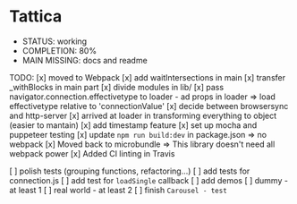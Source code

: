 # Tattica

- STATUS: working
- COMPLETION: 80%
- MAIN MISSING: docs and readme

TODO:
[x] moved to Webpack
[x] add waitIntersections in main
[x] transfer _withBlocks in main part
[x] divide modules in lib/
[x] pass navigator.connection.effectivetype to loader
    - ad props in loader => load effectivetype relative to 'connectionValue'
[x] decide between browsersync and http-server
[x] arrived at loader in transforming everything to object (easier to mantain)
[x] add timestamp feature
[x] set up mocha and puppeteer testing
[x] update `npm run build:dev` in package.json => no webpack
[x] Moved back to microbundle => This library doesn't need all webpack power
[x] Added CI linting in Travis  

[ ] polish tests (grouping functions, refactoring...)
[ ] add tests for connection.js
[ ] add test for `loadSingle` callback
[ ] add demos
    [ ] dummy - at least 1
    [ ] real world - at least 2
    [ ] finish `Carousel - test`